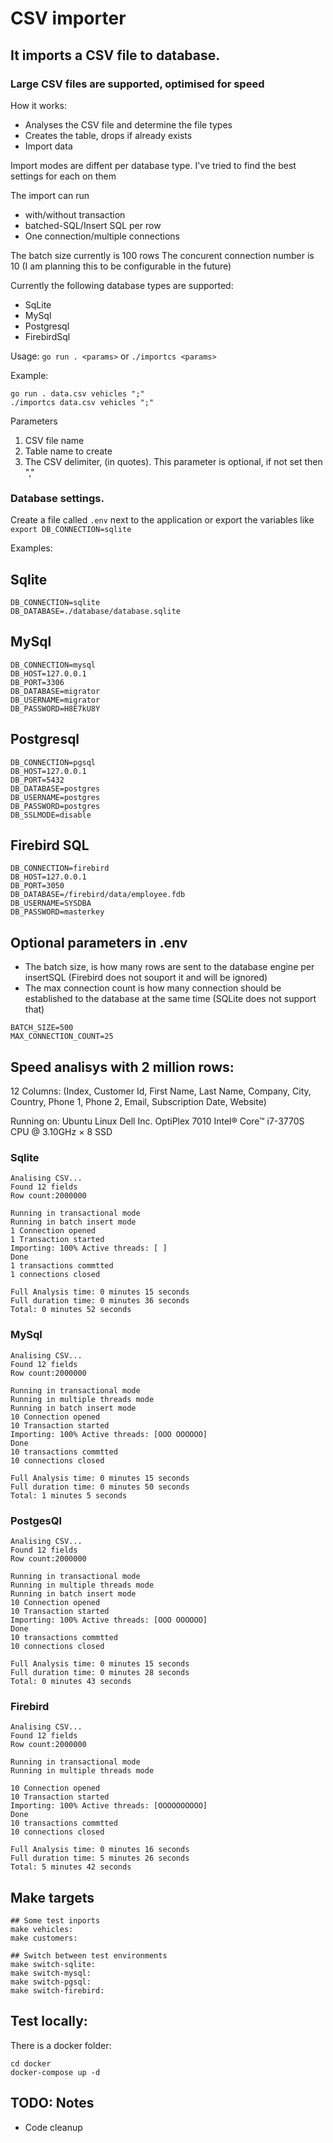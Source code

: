 # CSV importer

## It imports a CSV file to database.
### Large CSV files are supported, optimised for speed

How it works:

- Analyses the CSV file and determine the file types
- Creates the table, drops if already exists
- Import data

Import modes are diffent per database type. I've tried to find the best settings for each on them

The import can run
- with/without transaction
- batched-SQL/Insert SQL per row
- One connection/multiple connections

The batch size currently is 100 rows
The concurent connection number is 10
(I am planning this to be configurable in the future)

Currently the following database types are supported:

- SqLite
- MySql
- Postgresql
- FirebirdSql

Usage: ```go run . <params>``` or ```./importcs <params>```

Example:
```
go run . data.csv vehicles ";"
./importcs data.csv vehicles ";"
```

Parameters
1. CSV file name
2. Table name to create
3. The CSV delimiter, (in quotes). This parameter is optional, if not set then ","

### Database settings.

Create a file called ```.env``` next to the application or export the variables like ```export DB_CONNECTION=sqlite```

Examples:
## Sqlite
```
DB_CONNECTION=sqlite
DB_DATABASE=./database/database.sqlite
```

## MySql
```
DB_CONNECTION=mysql
DB_HOST=127.0.0.1
DB_PORT=3306
DB_DATABASE=migrator
DB_USERNAME=migrator
DB_PASSWORD=H8E7kU8Y
```

## Postgresql
```
DB_CONNECTION=pgsql
DB_HOST=127.0.0.1
DB_PORT=5432
DB_DATABASE=postgres
DB_USERNAME=postgres
DB_PASSWORD=postgres
DB_SSLMODE=disable
```

## Firebird SQL
```
DB_CONNECTION=firebird
DB_HOST=127.0.0.1
DB_PORT=3050
DB_DATABASE=/firebird/data/employee.fdb
DB_USERNAME=SYSDBA
DB_PASSWORD=masterkey
```

## Optional parameters in .env

- The batch size, is how many rows are sent to the database engine per insertSQL (Firebird does not souport it and will be ignored)
- The max connection count is how many connection should be established to the database at the same time (SQLite does not support that)

```
BATCH_SIZE=500
MAX_CONNECTION_COUNT=25
```

## Speed analisys with 2 million rows:
12 Columns: (Index, Customer Id, First Name, Last Name, Company, City, Country, Phone 1, Phone 2, Email, Subscription Date, Website)

Running on: Ubuntu Linux
Dell Inc. OptiPlex 7010
Intel® Core™ i7-3770S CPU @ 3.10GHz × 8
SSD

### Sqlite
```
Analising CSV...
Found 12 fields
Row count:2000000

Running in transactional mode
Running in batch insert mode
1 Connection opened
1 Transaction started
Importing: 100% Active threads: [ ] 
Done
1 transactions commtted
1 connections closed

Full Analysis time: 0 minutes 15 seconds
Full duration time: 0 minutes 36 seconds
Total: 0 minutes 52 seconds
```

### MySql
```
Analising CSV...
Found 12 fields
Row count:2000000

Running in transactional mode
Running in multiple threads mode
Running in batch insert mode
10 Connection opened
10 Transaction started
Importing: 100% Active threads: [OOO OOOOOO] 
Done
10 transactions commtted
10 connections closed

Full Analysis time: 0 minutes 15 seconds
Full duration time: 0 minutes 50 seconds
Total: 1 minutes 5 seconds
```

### PostgesQl
```
Analising CSV...
Found 12 fields
Row count:2000000

Running in transactional mode
Running in multiple threads mode
Running in batch insert mode
10 Connection opened
10 Transaction started
Importing: 100% Active threads: [OOO OOOOOO] 
Done
10 transactions commtted
10 connections closed

Full Analysis time: 0 minutes 15 seconds
Full duration time: 0 minutes 28 seconds
Total: 0 minutes 43 seconds
```

### Firebird
```
Analising CSV...
Found 12 fields
Row count:2000000

Running in transactional mode
Running in multiple threads mode

10 Connection opened
10 Transaction started
Importing: 100% Active threads: [OOOOOOOOOO] 
Done
10 transactions commtted
10 connections closed

Full Analysis time: 0 minutes 16 seconds
Full duration time: 5 minutes 26 seconds
Total: 5 minutes 42 seconds
```

## Make targets
```
## Some test inports
make vehicles:
make customers:
	
## Switch between test environments
make switch-sqlite:
make switch-mysql:
make switch-pgsql:
make switch-firebird:
```

## Test locally:
There is a docker folder:
```
cd docker
docker-compose up -d
```

## TODO: Notes
- Code cleanup
    
